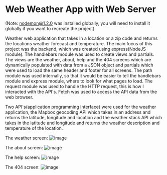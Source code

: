 # Web Weather App with Web Server
(Note: nodemon@1.2.0 was installed globally, you will need to install it globally if you want to recreate the project).

Weather web application that takes in a location or a zip code and returns
the locations weather forecast and temperature. The main focus of this project was the 
backend, which was created using express(NodeJS module). The handlebars module was used to 
create views and partials. The views are the weather, about, help and the 404 screens which are dynamically
populated with data from a JSON object and partials which were used to load the same header and footer 
for all screens. The path module was used internally, so that it would be easier to tell the
handlebars module and express module, where to look for what pages to load. The request module was used 
to handle the HTTP request, this is how I interacted with the API's. Fetch was used to access the API data from
the web browser.

Two API's(application programming interface) were used for the weather application, the Mapbox geocoding API which
takes in an address and returns the latitude, longitude and location and the weather stack API which takes in
the latitude and longitude and returns the weather description and temperature of the location.

The weather screen:
![image](https://user-images.githubusercontent.com/102123401/162993642-72112629-a564-4af8-ac60-d03de38ed6a8.png)

The about screen:
![image](https://user-images.githubusercontent.com/102123401/162993857-2107b836-093a-48db-a33f-0bfa9c07c86f.png)

The help screen:
![image](https://user-images.githubusercontent.com/102123401/163011614-b8fdebd4-6573-4b15-8f5b-3500635ef258.png)

The 404 screen:
![image](https://user-images.githubusercontent.com/102123401/163012479-dc56f50d-142e-4075-a916-20cec59c52bc.png)

